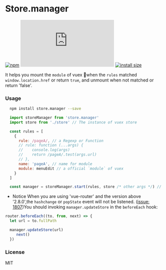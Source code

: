# Store.manager

[![npm](https://img.shields.io/npm/v/store.manager.svg)](https://www.npmjs.com/package/store.manager) [![size](http://img.badgesize.io/https://cdn.jsdelivr.net/npm/store.manager/dist/store.manager.umd.js?compression=gzip)](http://img.badgesize.io/https://cdn.jsdelivr.net/npm/store.manager/dist/store.manager.umd.js) [![install size](https://packagephobia.now.sh/badge?p=store.manager)](https://packagephobia.now.sh/result?p=store.manager)

It helps you mount the `module` of vuex when the `rules` matched `window.location.href` or return `true`, and unmount when not matched or return 'false'.

### Usage

```Bash
  npm install store.manager --save
```

```JavaScript
  import storeManager from 'store.manager'
  import store from './store' // The instance of vuex store

  const rules = [
    {
      rule: /pageA/, // a Regexp or Function
      // rule: function (...args) {
      //    console.log(args)
      //    return /pageA/.test(args.url)
      // },
      name: 'pageA', // name for module
      module: menuEdit // a official `module` of vuex
    }
  ]

  const manager = storeManager.start(rules, store /* other args */) // that's all!
```
* Notice
When you are using 'vue-router' and the version above '2.8.0',the `hashchange` or `popState` event will not be listened. ([issue: 1807](https://github.com/vuejs/vue-router/issues/1807#issuecomment-336494269))You should invoking `manager.updateStore` in the `beforeEach` hook:

```JavaScript
router.beforeEach((to, from, next) => {
  let url = to.fullPath

  manager.updateStore(url)
     next()
  })
```

### License

MIT
